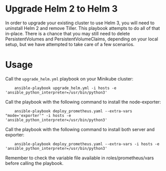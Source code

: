 # Upgrade Helm 2 to Helm 3  
In order to upgrade your existing cluster to use Helm 3, you will need to uninstall Helm 2 and remove Tiller. This playbook attempts to do all of that in-place. 
There is a chance that you may still need to delete PersistentVolumes and PersistentVolumeClaims, depending on your local setup, but we have attempted to take care of a few scenarios.

# Usage
Call the `upgrade_helm.yml` playbook on your Minikube cluster: 

```
    ansible-playbook upgrade_helm.yml -i hosts -e 'ansible_python_interpreter=/usr/bin/python3'
```

Call the playbook with the following command to install the node-exporter: 

```
    ansible-playbook deploy_prometheus.yaml --extra-vars "mode='exporter'" -i hosts -e 'ansible_python_interpreter=/usr/bin/python3'
```

Call the playbook with the following command to install both server and exporter: 

```
    ansible-playbook deploy_prometheus.yaml --extra-vars -i hosts -e 'ansible_python_interpreter=/usr/bin/python3'
```

Remember to check the variable file available in roles/prometheus/vars before calling the playbook. 

